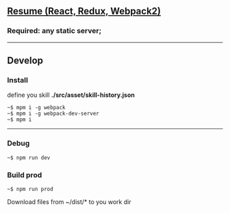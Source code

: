 ## [Resume (React, Redux, Webpack2)](https://maxislav.github.io/resume2/dist/#/itskill)

### Required: any static server;
***
## Develop

### Install
define you skill <b>./src/asset/skill-history.json</b>


```
~$ mpm i -g webpack
~$ mpm i -g webpack-dev-server
~$ mpm i
```

***
### Debug
```
~$ npm run dev
```

### Build prod
```
~$ npm run prod
```
Download files from ~/dist/* to you work dir



